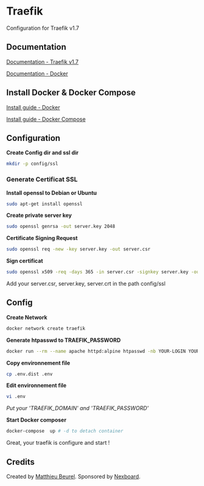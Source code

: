 # Traefik

Configuration for Traefik v1.7

## Documentation

[Documentation - Traefik v1.7](https://docs.traefik.io/v1.7)

[Documentation - Docker](https://docs.docker.com/)

## Install Docker & Docker Compose
[Install guide - Docker](https://docs.docker.com/engine/install/)

[Install guide - Docker Compose](https://docs.docker.com/compose/install/) 

## Configuration

**Create Config dir and ssl dir**
```bash
mkdir -p config/ssl
```

### Generate Certificat SSL

**Install openssl to Debian or Ubuntu**
```bash
sudo apt-get install openssl
```

**Create private server key**
```bash
sudo openssl genrsa -out server.key 2048
```

**Certificate Signing Request**
```bash
sudo openssl req -new -key server.key -out server.csr
```

**Sign certificat**
```bash
sudo openssl x509 -req -days 365 -in server.csr -signkey server.key -out server.crt
```

Add your server.csr, server.key, server.crt in the path config/ssl

## Config

**Create Network**
```bash
docker network create traefik
```

**Generate htpasswd to TRAEFIK_PASSWORD**
```bash
docker run --rm --name apache httpd:alpine htpasswd -nb YOUR-LOGIN YOUR-PASSWORD
```

**Copy environnement file**
```bash
cp .env.dist .env
```

**Edit environnement file**
```bash
vi .env
```
_Put your 'TRAEFIK_DOMAIN' and 'TRAEFIK_PASSWORD'_

**Start Docker composer**
```bash
docker-compose  up # -d to detach container
```

Great, your traefik is configure and start !


## Credits

Created by [Matthieu Beurel](https://www.mbeurel.com). Sponsored by [Nexboard](https://www.nexboard.fr).